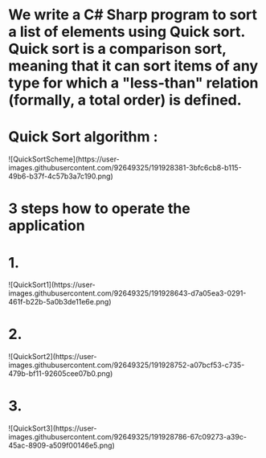 <h1>We write a C# Sharp program to sort a list of elements using Quick sort.
Quick sort is a comparison sort, meaning that it can sort items of any type for which a "less-than" relation (formally, a total order) is defined.</h1>

<h1>  Quick Sort algorithm :  </h1>
![QuickSortScheme](https://user-images.githubusercontent.com/92649325/191928381-3bfc6cb8-b115-49b6-b37f-4c57b3a7c190.png)

<h1>  3 steps how to operate the application  </h1>
<h1> 1. </h1>
![QuickSort1](https://user-images.githubusercontent.com/92649325/191928643-d7a05ea3-0291-461f-b22b-5a0b3de11e6e.png)
<h1> 2. </h1>
![QuickSort2](https://user-images.githubusercontent.com/92649325/191928752-a07bcf53-c735-479b-bf11-92605cee07b0.png)

<h1> 3. </h1>
![QuickSort3](https://user-images.githubusercontent.com/92649325/191928786-67c09273-a39c-45ac-8909-a509f00146e5.png)
